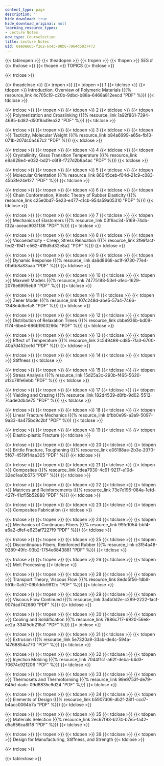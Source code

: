 ```yaml
---
content_type: page
description: ''
hide_download: true
hide_download_original: null
learning_resource_types:
- Lecture Notes
ocw_type: CourseSection
title: Lecture Notes
uid: 8ee0e665-f202-6c43-88b6-7964d5837473
---
```


{{< tableopen >}}
{{< theadopen >}}
{{< tropen >}}
{{< thopen >}}
SES #
{{< thclose >}}
{{< thopen >}}
TOPICS
{{< thclose >}}

{{< trclose >}}

{{< theadclose >}}
{{< tropen >}}
{{< tdopen >}}
1
{{< tdclose >}}
{{< tdopen >}}
Introduction, Overview of Polymeric Materials ({{% resource_link 4c705c19-c20b-9dbd-b88a-6468a812eecd "PDF" %}})
{{< tdclose >}}

{{< trclose >}}
{{< tropen >}}
{{< tdopen >}}
2
{{< tdclose >}}
{{< tdopen >}}
Polymerization and Crosslinking ({{% resource_link 1a92f861-7394-4685-bd82-d50f9ad9ea32 "PDF" %}})
{{< tdclose >}}

{{< trclose >}}
{{< tropen >}}
{{< tdopen >}}
3
{{< tdclose >}}
{{< tdopen >}}
Tacticity, Molecular Weight ({{% resource_link b84a6699-a65e-fb13-071b-207dc0a467c2 "PDF" %}})
{{< tdclose >}}

{{< trclose >}}
{{< tropen >}}
{{< tdopen >}}
4
{{< tdclose >}}
{{< tdopen >}}
Crystallinity, Glass Transition Temperature ({{% resource_link e9a928e4-e032-bd21-c6f8-f727d2b8a4ac "PDF" %}})
{{< tdclose >}}

{{< trclose >}}
{{< tropen >}}
{{< tdopen >}}
5
{{< tdclose >}}
{{< tdopen >}}
Molecular Orientation ({{% resource_link 86645ceb-f04d-21c9-c083-45b3fe24e127 "PDF" %}})
{{< tdclose >}}

{{< trclose >}}
{{< tropen >}}
{{< tdopen >}}
6
{{< tdclose >}}
{{< tdopen >}}
Chain Conformation, Kinetic Theory of Rubber Elasticity ({{% resource_link c25e0bd7-5e23-e477-c1cb-954a59a05310 "PDF" %}})
{{< tdclose >}}

{{< trclose >}}
{{< tropen >}}
{{< tdopen >}}
7
{{< tdclose >}}
{{< tdopen >}}
Mechanics of Elastomers ({{% resource_link 03f9ac34-5169-74db-f32a-aceac9031136 "PDF" %}})
{{< tdclose >}}

{{< trclose >}}
{{< tropen >}}
{{< tdopen >}}
8
{{< tdclose >}}
{{< tdopen >}}
Viscoelasticity - Creep, Stress Relaxation ({{% resource_link 3f99facf-fed2-1941-e562-419d5d32e8a2 "PDF" %}})
{{< tdclose >}}

{{< trclose >}}
{{< tropen >}}
{{< tdopen >}}
9
{{< tdclose >}}
{{< tdopen >}}
Dynamic Response ({{% resource_link da6d8668-ac1f-9730-77e4-0fb6b8a83aaa "PDF" %}})
{{< tdclose >}}

{{< trclose >}}
{{< tropen >}}
{{< tdopen >}}
10
{{< tdclose >}}
{{< tdopen >}}
Maxwell Models ({{% resource_link 74775188-53e1-a1ec-1629-2076e6995eb9 "PDF" %}})
{{< tdclose >}}

{{< trclose >}}
{{< tropen >}}
{{< tdopen >}}
11
{{< tdclose >}}
{{< tdopen >}}
Zener Model ({{% resource_link 107c248d-abe5-57a4-7466-1348e4dbefa8 "PDF" %}})
{{< tdclose >}}

{{< trclose >}}
{{< tropen >}}
{{< tdopen >}}
12
{{< tdclose >}}
{{< tdopen >}}
Distribution of Relaxation Times ({{% resource_link cbbe936b-bd09-f174-6be4-686b1903266c "PDF" %}})
{{< tdclose >}}

{{< trclose >}}
{{< tropen >}}
{{< tdopen >}}
13
{{< tdclose >}}
{{< tdopen >}}
Effect of Temperature ({{% resource_link 2c549498-cd85-7fa3-6700-40a7d452cefd "PDF" %}})
{{< tdclose >}}

{{< trclose >}}
{{< tropen >}}
{{< tdopen >}}
14
{{< tdclose >}}
{{< tdopen >}}
Stiffness
{{< tdclose >}}

{{< trclose >}}
{{< tropen >}}
{{< tdopen >}}
15
{{< tdclose >}}
{{< tdopen >}}
Stress Analysis ({{% resource_link 15d25a3c-290b-f465-5620-a12c78fe6ebb "PDF" %}})
{{< tdclose >}}

{{< trclose >}}
{{< tropen >}}
{{< tdopen >}}
17
{{< tdclose >}}
{{< tdopen >}}
Yielding and Crazing ({{% resource_link 182d4539-d0fb-9d02-5512-7cade0db4e75 "PDF" %}})
{{< tdclose >}}

{{< trclose >}}
{{< tropen >}}
{{< tdopen >}}
18
{{< tdclose >}}
{{< tdopen >}}
Linear Fracture Mechanics ({{% resource_link bfbb0e99-a3a9-5097-9a33-4a475bc9c2bf "PDF" %}})
{{< tdclose >}}

{{< trclose >}}
{{< tropen >}}
{{< tdopen >}}
19
{{< tdclose >}}
{{< tdopen >}}
Elastic-plastic Fracture
{{< tdclose >}}

{{< trclose >}}
{{< tropen >}}
{{< tdopen >}}
20
{{< tdclose >}}
{{< tdopen >}}
Brittle Fracture, Toughening ({{% resource_link e06188ae-2b3e-2070-5f67-4519f14aa305 "PDF" %}})
{{< tdclose >}}

{{< trclose >}}
{{< tropen >}}
{{< tdopen >}}
21
{{< tdclose >}}
{{< tdopen >}}
Composites ({{% resource_link 0dea7930-4c91-9217-e10d-32ed1ea0b575 "PDF" %}})
{{< tdclose >}}

{{< trclose >}}
{{< tropen >}}
{{< tdopen >}}
22
{{< tdclose >}}
{{< tdopen >}}
Matrices and Reinforcements ({{% resource_link 73e7e196-084a-1efd-427f-41cf15b52888 "PDF" %}})
{{< tdclose >}}

{{< trclose >}}
{{< tropen >}}
{{< tdopen >}}
23
{{< tdclose >}}
{{< tdopen >}}
Composites Fabrication
{{< tdclose >}}

{{< trclose >}}
{{< tropen >}}
{{< tdopen >}}
24
{{< tdclose >}}
{{< tdopen >}}
Mechanics of Continuous Fibers ({{% resource_link 99fe1054-bbf4-a6a2-dfef-e623af7227f9 "PDF" %}})
{{< tdclose >}}

{{< trclose >}}
{{< tropen >}}
{{< tdopen >}}
25
{{< tdclose >}}
{{< tdopen >}}
Discontinuous Fibers, Reinforced Rubber ({{% resource_link c3f54a48-9289-49fc-93b2-1754e6843881 "PDF" %}})
{{< tdclose >}}

{{< trclose >}}
{{< tropen >}}
{{< tdopen >}}
26
{{< tdclose >}}
{{< tdopen >}}
Melt Processing
{{< tdclose >}}

{{< trclose >}}
{{< tropen >}}
{{< tdopen >}}
28
{{< tdclose >}}
{{< tdopen >}}
Transport Theory, Viscous Flow ({{% resource_link 8edd5f56-1db9-551b-0a52-09b1ddc9812c "PDF" %}})
{{< tdclose >}}

{{< trclose >}}
{{< tropen >}}
{{< tdopen >}}
29
{{< tdclose >}}
{{< tdopen >}}
Viscous Flow Continued ({{% resource_link 3a4b0d2e-c289-2222-1acf-907dad742680 "PDF" %}})
{{< tdclose >}}

{{< trclose >}}
{{< tropen >}}
{{< tdopen >}}
30
{{< tdclose >}}
{{< tdopen >}}
Cooling and Solidification ({{% resource_link 7886c717-6920-56e8-ae2a-334f5db218a1 "PDF" %}})
{{< tdclose >}}

{{< trclose >}}
{{< tropen >}}
{{< tdopen >}}
31
{{< tdclose >}}
{{< tdopen >}}
Extrusion ({{% resource_link 5e7320a9-33ab-de4c-594a-14768854a770 "PDF" %}})
{{< tdclose >}}

{{< trclose >}}
{{< tropen >}}
{{< tdopen >}}
32
{{< tdclose >}}
{{< tdopen >}}
Injection Molding ({{% resource_link 7044f1c1-a62f-deba-b4d3-70674c921206 "PDF" %}})
{{< tdclose >}}

{{< trclose >}}
{{< tropen >}}
{{< tdopen >}}
33
{{< tdclose >}}
{{< tdopen >}}
Thermosets and Thermoforming ({{% resource_link 99e9753f-de79-645d-dadc-09d8835c6d24 "PDF" %}})
{{< tdclose >}}

{{< trclose >}}
{{< tropen >}}
{{< tdopen >}}
34
{{< tdclose >}}
{{< tdopen >}}
Elements of Design ({{% resource_link b5907d06-db2f-28f1-ccd7-b4acc0064b7a "PDF" %}})
{{< tdclose >}}

{{< trclose >}}
{{< tropen >}}
{{< tdopen >}}
35
{{< tdclose >}}
{{< tdopen >}}
Materials Selection ({{% resource_link 2ec67f93-b274-b7e5-fa42-d5a656ca8f18 "PDF" %}})
{{< tdclose >}}

{{< trclose >}}
{{< tropen >}}
{{< tdopen >}}
36
{{< tdclose >}}
{{< tdopen >}}
Design for Manufacturing, Stiffness, and Strength
{{< tdclose >}}

{{< trclose >}}

{{< tableclose >}}